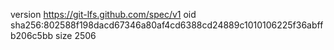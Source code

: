 version https://git-lfs.github.com/spec/v1
oid sha256:802588f198dacd67346a80af4cd6388cd24889c1010106225f36abffb206c5bb
size 2506
